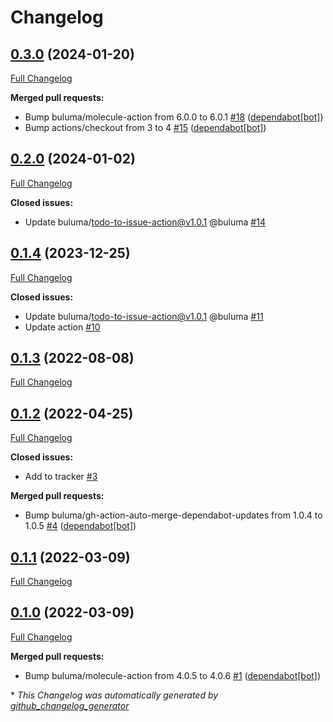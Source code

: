 # Changelog

## [0.3.0](https://github.com/buluma/ansible-role-powertools/tree/0.3.0) (2024-01-20)

[Full Changelog](https://github.com/buluma/ansible-role-powertools/compare/0.2.0...0.3.0)

**Merged pull requests:**

- Bump buluma/molecule-action from 6.0.0 to 6.0.1 [\#18](https://github.com/buluma/ansible-role-powertools/pull/18) ([dependabot[bot]](https://github.com/apps/dependabot))
- Bump actions/checkout from 3 to 4 [\#15](https://github.com/buluma/ansible-role-powertools/pull/15) ([dependabot[bot]](https://github.com/apps/dependabot))

## [0.2.0](https://github.com/buluma/ansible-role-powertools/tree/0.2.0) (2024-01-02)

[Full Changelog](https://github.com/buluma/ansible-role-powertools/compare/0.1.4...0.2.0)

**Closed issues:**

- Update buluma/todo-to-issue-action@v1.0.1 @buluma [\#14](https://github.com/buluma/ansible-role-powertools/issues/14)

## [0.1.4](https://github.com/buluma/ansible-role-powertools/tree/0.1.4) (2023-12-25)

[Full Changelog](https://github.com/buluma/ansible-role-powertools/compare/0.1.3...0.1.4)

**Closed issues:**

- Update buluma/todo-to-issue-action@v1.0.1 @buluma [\#11](https://github.com/buluma/ansible-role-powertools/issues/11)
- Update action [\#10](https://github.com/buluma/ansible-role-powertools/issues/10)

## [0.1.3](https://github.com/buluma/ansible-role-powertools/tree/0.1.3) (2022-08-08)

[Full Changelog](https://github.com/buluma/ansible-role-powertools/compare/0.1.2...0.1.3)

## [0.1.2](https://github.com/buluma/ansible-role-powertools/tree/0.1.2) (2022-04-25)

[Full Changelog](https://github.com/buluma/ansible-role-powertools/compare/0.1.1...0.1.2)

**Closed issues:**

- Add to tracker [\#3](https://github.com/buluma/ansible-role-powertools/issues/3)

**Merged pull requests:**

- Bump buluma/gh-action-auto-merge-dependabot-updates from 1.0.4 to 1.0.5 [\#4](https://github.com/buluma/ansible-role-powertools/pull/4) ([dependabot[bot]](https://github.com/apps/dependabot))

## [0.1.1](https://github.com/buluma/ansible-role-powertools/tree/0.1.1) (2022-03-09)

[Full Changelog](https://github.com/buluma/ansible-role-powertools/compare/0.1.0...0.1.1)

## [0.1.0](https://github.com/buluma/ansible-role-powertools/tree/0.1.0) (2022-03-09)

[Full Changelog](https://github.com/buluma/ansible-role-powertools/compare/ead65659411383fda3d66fa8dd3b6fbd7ff869cb...0.1.0)

**Merged pull requests:**

- Bump buluma/molecule-action from 4.0.5 to 4.0.6 [\#1](https://github.com/buluma/ansible-role-powertools/pull/1) ([dependabot[bot]](https://github.com/apps/dependabot))



\* *This Changelog was automatically generated by [github_changelog_generator](https://github.com/github-changelog-generator/github-changelog-generator)*
